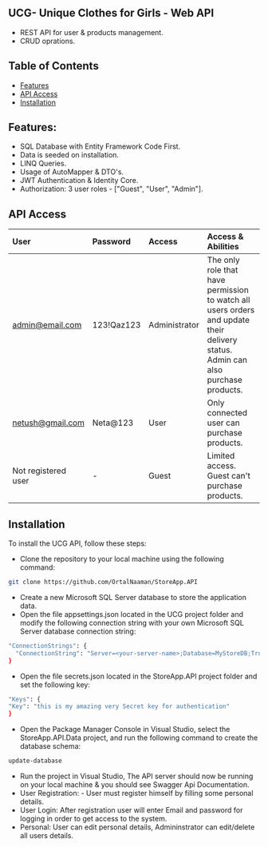 ## UCG- Unique Clothes for Girls - Web API 
- REST API for user & products management.
- CRUD oprations.

## Table of Contents

- [Features](#features)
- [API Access](#api-access)
- [Installation](#installation)



## Features:
- SQL Database with Entity Framework Code First.
- Data is seeded on installation.
- LINQ Queries.
- Usage of AutoMapper & DTO's.
- JWT Authentication & Identity Core.
- Authorization: 3 user roles - ["Guest", "User", "Admin"].



## API Access
| User              | Password                   | Access       |  Access & Abilities           |        
| :---------------  | :------------------------- | :----------- | :-----------
| admin@email.com   | 123!Qaz123                 | Administrator|  The only role that have permission to watch all users orders and update their delivery status. Admin can also purchase products.|
| netush@gmail.com  | Neta@123                   | User         |  Only connected user can purchase products. |
| Not registered user | -                  | Guest        |  Limited access. Guest can't purchase products. |

## Installation

To install the UCG API, follow these steps:
- Clone the repository to your local machine using the following command:
```bash
git clone https://github.com/OrtalNaaman/StoreApp.API
```
- Create a new Microsoft SQL Server database to store the application data.
- Open the file appsettings.json located in the UCG project folder and modify the following connection string with your own Microsoft SQL Server database connection string:
```bash
"ConnectionStrings": {
  "ConnectionString": "Server=<your-server-name>;Database=MyStoreDB;Trusted_Connection = True;TrustServerCertificate= True;"
}
```

- Open the file secrets.json located in the StoreApp.API project folder and set the following key:
```bash
"Keys": {
"Key": "this is my amazing very Secret key for authentication"
}
```


- Open the Package Manager Console in Visual Studio, select the StoreApp.API.Data project, and run the following command to create the database schema:
```bash
update-database
```

- Run the project in Visual Studio, The API server should now be running on your local machine & you should see Swagger Api Documentation.
- User Registration: - User must register himself by filling some personal details.
- User Login: After registration user will enter Email and password for logging in order to get access to the system.
- Personal: User can edit personal details, Admininstrator can edit/delete all users details.

